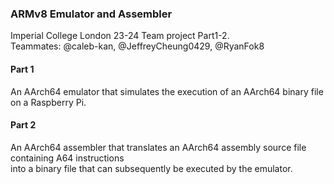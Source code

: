 ### ARMv8 Emulator and Assembler
Imperial College London 23-24 Team project Part1-2.  
Teammates: @caleb-kan, @JeffreyCheung0429, @RyanFok8  

#### Part 1
An AArch64 emulator that simulates the execution of an AArch64 binary file on a Raspberry Pi.  

#### Part 2
An AArch64 assembler that translates an AArch64 assembly source file containing A64 instructions  
into a binary file that can subsequently be executed by the emulator.
